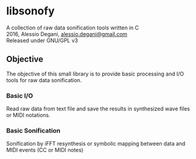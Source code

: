# libsonofy
A collection of raw data sonification tools written in C  
2016, Alessio Degani, <alessio.degani@gmail.com>  
Released under GNU/GPL v3

## Objective
The objective of this small library is to provide basic processing and I/O tools
for raw data sonification.

### Basic I/O
Read raw data from text file and save the results in synthesized wave files or MIDI notations.

### Basic Sonification
Sonification by iFFT resynthesis or symbolic mapping between data and MIDI events (CC or MIDI notes)
